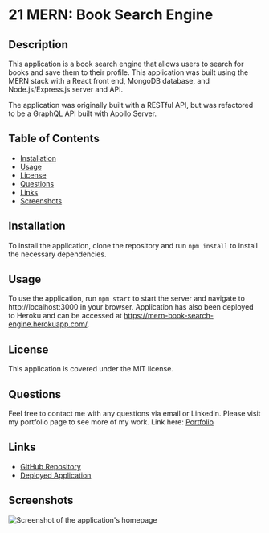 # 21 MERN: Book Search Engine

## Description
This application is a book search engine that allows users to search for books and save them to their profile. This application was built using the MERN stack with a React front end, MongoDB database, and Node.js/Express.js server and API.

The application was originally built with a RESTful API, but was refactored to be a GraphQL API built with Apollo Server.

## Table of Contents
* [Installation](#installation)
* [Usage](#usage)
* [License](#license)
* [Questions](#questions)
* [Links](#links)
* [Screenshots](#screenshots)

## Installation
To install the application, clone the repository and run `npm install` to install the necessary dependencies.

## Usage
To use the application, run `npm start` to start the server and navigate to http://localhost:3000 in your browser.
Application has also been deployed to Heroku and can be accessed at https://mern-book-search-engine.herokuapp.com/.

## License
This application is covered under the MIT license.

## Questions
Feel free to contact me with any questions via email or LinkedIn. Please visit my portfolio page to see more of my work. Link here: [Portfolio](https://dynamic-jalebi-584ef6.netlify.app)

## Links
* [GitHub Repository](https://github.com/ionscion/conditional-finality-21)
* [Deployed Application](https://mern-book-search-engine.herokuapp.com/)

## Screenshots
![Screenshot of the application's homepage](./client/public/images/homepage.png)